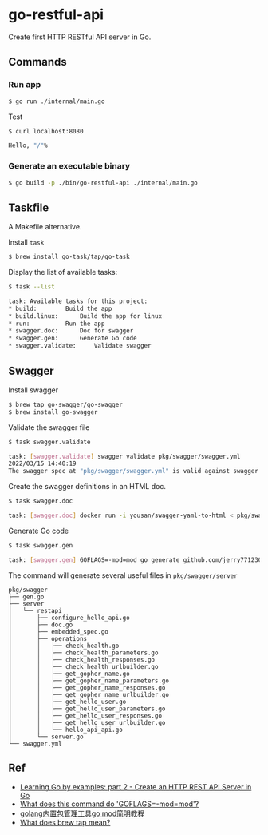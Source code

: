 # go-restful-api

Create first HTTP RESTful API server in Go.

## Commands

### Run app

```bash
$ go run ./internal/main.go
```

Test

```bash
$ curl localhost:8080

Hello, "/"%
```

### Generate an executable binary

```bash
$ go build -p ./bin/go-restful-api ./internal/main.go
```

## Taskfile

A Makefile alternative.

Install `task`

```bash
$ brew install go-task/tap/go-task
```

Display the list of available tasks:

```bash
$ task --list

task: Available tasks for this project:
* build: 		Build the app
* build.linux: 		Build the app for linux
* run: 			Run the app
* swagger.doc: 		Doc for swagger
* swagger.gen: 		Generate Go code
* swagger.validate: 	Validate swagger

```

## Swagger

Install swagger

```bash
$ brew tap go-swagger/go-swagger
$ brew install go-swagger
```

Validate the swagger file

```bash
$ task swagger.validate

task: [swagger.validate] swagger validate pkg/swagger/swagger.yml
2022/03/15 14:40:19
The swagger spec at "pkg/swagger/swagger.yml" is valid against swagger specification 2.0
```

Create the swagger definitions in an HTML doc.

```bash
$ task swagger.doc

task: [swagger.doc] docker run -i yousan/swagger-yaml-to-html < pkg/swagger/swagger.yml > doc/index.html
```

Generate Go code

```bash
$ task swagger.gen

task: [swagger.gen] GOFLAGS=-mod=mod go generate github.com/jerry771230/go-restful-api/internal github.com/jerry771230/go-restful-api/pkg/swagger
```

The command will generate several useful files in `pkg/swagger/server`

```pre
pkg/swagger
├── gen.go
├── server
│   └── restapi
│       ├── configure_hello_api.go
│       ├── doc.go
│       ├── embedded_spec.go
│       ├── operations
│       │   ├── check_health.go
│       │   ├── check_health_parameters.go
│       │   ├── check_health_responses.go
│       │   ├── check_health_urlbuilder.go
│       │   ├── get_gopher_name.go
│       │   ├── get_gopher_name_parameters.go
│       │   ├── get_gopher_name_responses.go
│       │   ├── get_gopher_name_urlbuilder.go
│       │   ├── get_hello_user.go
│       │   ├── get_hello_user_parameters.go
│       │   ├── get_hello_user_responses.go
│       │   ├── get_hello_user_urlbuilder.go
│       │   └── hello_api_api.go
│       └── server.go
└── swagger.yml
```

## Ref

- [Learning Go by examples: part 2 - Create an HTTP REST API Server in Go](https://dev.to/aurelievache/learning-go-by-examples-part-2-create-an-http-rest-api-server-in-go-1cdm)
- [What does this command do 'GOFLAGS=-mod=mod'?](https://stackoverflow.com/questions/71121641/what-does-this-command-do-goflags-mod-mod)
- [golang内置包管理工具go mod简明教程](https://segmentfault.com/a/1190000019314903)
- [What does brew tap mean?](https://stackoverflow.com/questions/34408147/what-does-brew-tap-mean)
